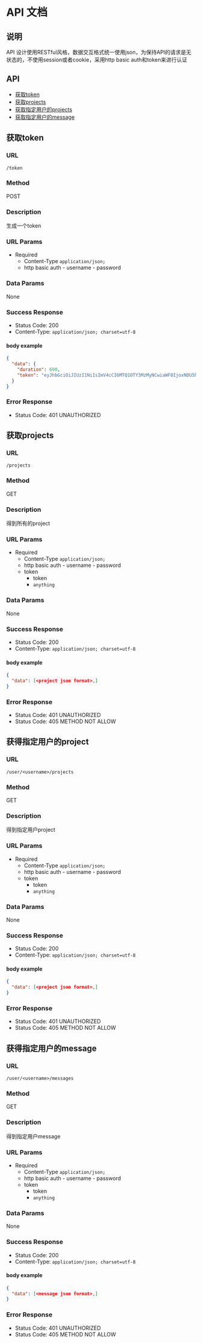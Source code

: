 # API 文档

## 说明

API 设计使用RESTful风格，数据交互格式统一使用json，为保持API的请求是无状态的，不使用session或者cookie，采用http basic auth和token来进行认证



## API

- [获取token](#api1)
- [获取projects](#api2)
- [获取指定用户的projects](#api3)
- [获取指定用户的message](#api4)


<h2 id="api1">获取token</h2>

### URL
	
`/token`

### Method
	
POST

### Description

生成一个token

### URL Params
	
- Required
	- Content-Type `application/json;`
	- http basic auth
		  - username
		  - password


		
### Data Params

None
	
### Success Response
	
- Status Code: 200 
- Content-Type: `application/json; charset=utf-8`
	  
	
#### body example

```json
{
  "data": {
    "duration": 600,
    "token": "eyJhbGciOiJIUzI1NiIsImV4cCI6MTQ1OTY3MzMyNCwiaWF0IjoxNDU5NjcyNzI0fQ.eyJpZCI6NjAwfQ.4VEW6OI1Bi8kusdQ4erISA6vwXiI5Jss665PXOzZX7U"
  }
}
```


### Error Response
	
- Status Code: 401 UNAUTHORIZED


<h2 id="api2">获取projects</h2>

### URL
	
`/projects`

### Method
	
GET

### Description

得到所有的project

### URL Params
	
- Required
	- Content-Type `application/json;`
	- http basic auth
		  - username
		  - password
	- token
	     - token
	     - `anything`
		
### Data Params

None
	
### Success Response
	
- Status Code: 200 
- Content-Type: `application/json; charset=utf-8`
	  
	
#### body example

```json
{
  "data": [<project json format>,]
}
```


### Error Response
	
- Status Code: 401 UNAUTHORIZED
- Status Code: 405 METHOD NOT ALLOW



<h2 id="api3">获得指定用户的project</h2>

### URL
	
`/user/<username>/projects`

### Method
	
GET

### Description

得到指定用户project

### URL Params
	
- Required
   - Content-Type `application/json;`
	- http basic auth
		  - username
		  - password
	- token
	     - token
	     - `anything`
		
### Data Params

None
	
### Success Response
	
- Status Code: 200 
- Content-Type: `application/json; charset=utf-8`
	  
	
#### body example


```json
{
  "data": [<project json format>,]
}
```



### Error Response
	
- Status Code: 401 UNAUTHORIZED
- Status Code: 405 METHOD NOT ALLOW


<h2 id="api4">获得指定用户的message</h2>

### URL
	
`/user/<username>/messages`

### Method
	
GET

### Description

得到指定用户message

### URL Params
	
- Required
	- Content-Type `application/json;`
	- http basic auth
		  - username
		  - password
	- token
	     - token
	     - `anything`
		
### Data Params

None
	
### Success Response
	
- Status Code: 200 
- Content-Type: `application/json; charset=utf-8`
	  
	
#### body example


```json
{
  "data": [<message json format>,]
}
```


### Error Response
	
- Status Code: 401 UNAUTHORIZED
- Status Code: 405 METHOD NOT ALLOW